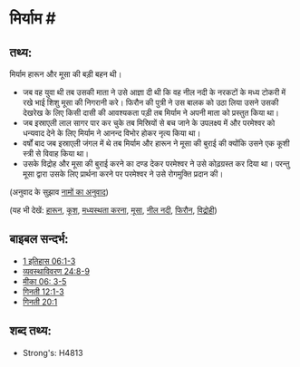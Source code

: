 # मिर्याम #

## तथ्य: ##

मिर्याम हारून और मूसा की बड़ी बहन थी।

* जब वह युवा थी तब उसकी माता ने उसे आज्ञा दी थी कि वह नील नदी के नरकटों के मध्य टोकरी में रखे भाई शिशु मूसा की निगरानी करे। फिरौन की पुत्री ने उस बालक को उठा लिया उसने उसकी देखरेख के लिए किसी दासी की आवश्यकता पड़ी तब मिर्याम ने अपनी माता को प्रस्तुत किया था।
* जब इस्राएली लाल सागर पार कर चुके तब मिस्रियों से बच जाने के उपलक्ष्य में और परमेश्वर को धन्यवाद देने के लिए मिर्याम ने आनन्द विभोर होकर नृत्य किया था।
* वर्षों बाद जब इस्राएली जंगल में थे तब मिर्याम और हारून ने मूसा की बुराई की क्योंकि उसने एक कूशी स्त्री से विवाह किया था।
* उसके विद्रोह और मूसा की बुराई करने का दण्ड देकर परमेश्वर ने उसे कोढ़ग्रस्त कर दिया था। परन्तु मूसा द्वारा उसके लिए प्रार्थना करने पर परमेश्वर ने उसे रोगमुक्ति प्रदान की।

(अनुवाद के सुझाव [नामों का अनुवाद](rc://en/ta/man/translate/translate-names))

(यह भी देखें: [हारून](../names/aaron.md), [कूश](../names/cush.md), [मध्यस्थता करना](../kt/intercede.md), [मूसा](../names/moses.md), [नील नदी](../names/nileriver.md), [फिरौन](../names/pharaoh.md), [   विद्रोही](../other/rebel.md))

## बाइबल सन्दर्भ: ##

* [1 इतिहास 06:1-3](rc://en/tn/help/1ch/06/01)
* [व्यवस्थाविवरण 24:8-9](rc://en/tn/help/deu/24/08)
* [मीका 06: 3-5](rc://en/tn/help/mic/06/03)
* [गिनती 12:1-3](rc://en/tn/help/num/12/01)
* [गिनती 20:1](rc://en/tn/help/num/20/01)

## शब्द तथ्य: ##

* Strong's: H4813
